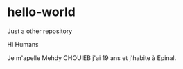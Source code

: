 # hello-world
Just a other repository

Hi Humans

Je m'apelle Mehdy CHOUIEB j'ai 19 ans et j'habite à Epinal.
